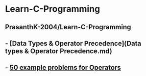 # Learn-C-Programming
PrasanthK-2004/Learn-C-Programming
---
## - [Data Types & Operator Precedence](Data types & Operator Precedence.md)
## - [50 example problems for Operators](Operators.md)
